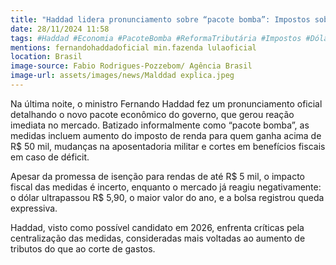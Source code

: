 ```yaml
---
title: "Haddad lidera pronunciamento sobre “pacote bomba”: Impostos sobem e dólar dispara"
date: 28/11/2024 11:58
tags: #Haddad #Economia #PacoteBomba #ReformaTributária #Impostos #Dólar #Bolsa #Política #Brasil #Pronunciamento #abc360noticias
mentions: fernandohaddadoficial min.fazenda lulaoficial
location: Brasil
image-source: Fabio Rodrigues-Pozzebom/ Agência Brasil
image-url: assets/images/news/Malddad explica.jpeg
---
```


Na última noite, o ministro Fernando Haddad fez um pronunciamento oficial detalhando o novo pacote econômico do governo, que gerou reação imediata no mercado. Batizado informalmente como “pacote bomba”, as medidas incluem aumento do imposto de renda para quem ganha acima de R$ 50 mil, mudanças na aposentadoria militar e cortes em benefícios fiscais em caso de déficit.

Apesar da promessa de isenção para rendas de até R$ 5 mil, o impacto fiscal das medidas é incerto, enquanto o mercado já reagiu negativamente: o dólar ultrapassou R$ 5,90, o maior valor do ano, e a bolsa registrou queda expressiva.

Haddad, visto como possível candidato em 2026, enfrenta críticas pela centralização das medidas, consideradas mais voltadas ao aumento de tributos do que ao corte de gastos.
